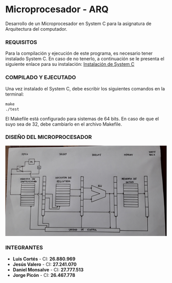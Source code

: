 # **Microprocesador - ARQ**
Desarrollo de un Microprocesador en System C para la asignatura de Arquitectura del computador.

### **REQUISITOS**
Para la compilación y ejecución de este programa, es necesario tener instalado System C. En caso de no tenerlo, a continuación se le presenta el siguiente enlace para su instalación: [Instalación de System C](https://github.com/juliolugo96/computer_architecture)

### **COMPILADO Y EJECUTADO**
Una vez instalado el System C, debe escribir los siguientes comandos en la terminal:
```
make
./test
```
El Makefile está configurado para sistemas de 64 bits. En caso de que el suyo sea de 32, debe cambiarlo en el archivo Makefile.

### **DISEÑO DEL MICROPROCESADOR**


![diseño](https://github.com/dani513/micro-arq/blob/master/micro.jpg)
### **INTEGRANTES**
- **Luis Cortés** - CI: **26.880.969**
- **Jesús Valero** - CI: **27.241.070**
- **Daniel Monsalve** - CI: **27.777.513**
- **Jorge Picón** - CI: **26.467.778**
